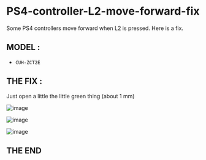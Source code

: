 # PS4-controller-L2-move-forward-fix
Some PS4 controllers move forward when L2 is pressed. Here is a fix.

## MODEL :

- `CUH-ZCT2E`

## THE FIX :

Just open a little the little green thing (about 1 mm)

![image](https://github.com/user-attachments/assets/63bb86c1-f517-4ac3-aa3c-cf609d12a416)

![image](https://github.com/user-attachments/assets/4841eead-3d46-41a4-9204-979acb7915f2)

![image](https://github.com/user-attachments/assets/429283ff-1ff1-4897-b25f-9c3c162c2b0a)

## THE END
